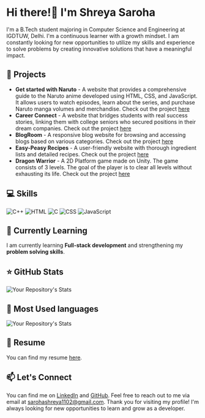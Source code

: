 # Hi there!👋 I'm Shreya Saroha
I'm a B.Tech student majoring in Computer Science and Engineering at IGDTUW, Delhi. I'm a continuous learner with a growth mindset. I am constantly looking for new opportunities to utilize my skills and experience to solve problems by creating innovative solutions that have a meaningful impact.
## 🚀 Projects
* **Get started with Naruto** - A website that provides a comprehensive guide to the Naruto anime developed using HTML, CSS, and JavaScript. It allows users to watch episodes, learn about the series, and purchase Naruto manga volumes and merchandise. Check out the project [here](https://github.com/shreyaa26/Get-started-with-Naruto)
*  **Career Connect** - A website that bridges students with real success stories, linking them with college seniors who secured positions in their dream companies. Check out the project [here](https://github.com/shreyaa26/Career-Connect)
* **BlogRoom** - A responsive blog website for browsing and accessing blogs based on various categories. Check out the project [here](https://github.com/shreyaa26/BlogRoom)
* **Easy-Peasy Recipes** - A user-friendly website with thorough ingredient lists and detailed recipes. Check out the project [here](https://shreyaa26.github.io/Easy-Peasy-Recipes/)
* **Dragon Warrior** - A 2D Platform game made on Unity. The game consists of 3 levels. The goal of the player is to clear all levels without exhausting its life. Check out the project [here](https://github.com/shreyaa26/Dragon-Warrior)

## 💻 Skills
![C++](https://img.icons8.com/color/48/000000/c-plus-plus-logo.png) ![HTML](https://img.icons8.com/color/48/000000/html-5.png) ![C](https://img.icons8.com/color/48/000000/c-programming.png) ![CSS](https://img.icons8.com/color/48/000000/css3.png) ![JavaScript](https://img.icons8.com/color/48/000000/javascript.png)


## 🌱 Currently Learning
I am currently learning **Full-stack development** and strengthening my **problem solving skills**.

## ⭐ GitHub Stats

![Your Repository's Stats](https://github-readme-stats.vercel.app/api?username=shreyaa26&show_icons=true)

## 🥇 Most Used languages
![Your Repository's Stats](https://github-readme-stats.vercel.app/api/top-langs/?username=shreyaa26&theme=blue-green)

## 📄 Resume
You can find my resume [here](https://drive.google.com/file/d/1R_z24b5LsiJwShu1BFMjz_DHFQXA2OUf/view?usp=sharing).
## 📫 Let's Connect
You can find me on [LinkedIn](https://www.linkedin.com/in/shreya-saroha-a9222922a/) and [GitHub](https://github.com/shreyaa26). Feel free to reach out to me via email at sarohashreya1102@gmail.com. Thank you for visiting my profile! I'm always looking for new opportunities to learn and grow as a developer.


